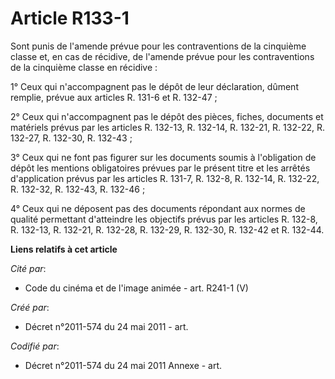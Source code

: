 # Article R133-1

Sont punis de l'amende prévue pour les contraventions de la cinquième classe et, en cas de récidive, de l'amende prévue pour
les contraventions de la cinquième classe en récidive :

1° Ceux qui n'accompagnent pas le dépôt de leur déclaration, dûment remplie, prévue aux articles R. 131-6 et R. 132-47 ;

2° Ceux qui n'accompagnent pas le dépôt des pièces, fiches, documents et matériels prévus par les articles R. 132-13, R.
132-14, R. 132-21, R. 132-22, R. 132-27, R. 132-30, R. 132-43 ;

3° Ceux qui ne font pas figurer sur les documents soumis à l'obligation de dépôt les mentions obligatoires prévues par le
présent titre et les arrêtés d'application prévus par les articles R. 131-7, R. 132-8, R. 132-14, R. 132-22, R. 132-32, R.
132-43, R. 132-46 ;

4° Ceux qui ne déposent pas des documents répondant aux normes de qualité permettant d'atteindre les objectifs prévus par les
articles R. 132-8, R. 132-13, R. 132-21, R. 132-28, R. 132-29, R. 132-30, R. 132-42 et R. 132-44.

**Liens relatifs à cet article**

_Cité par_:

  - Code du cinéma et de l'image animée - art. R241-1 (V)

_Créé par_:

  - Décret n°2011-574 du 24 mai 2011  - art.

_Codifié par_:

  - Décret n°2011-574 du 24 mai 2011 Annexe - art.
